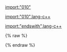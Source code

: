 [import:"010"](main.py)

[import:"010",lang-c++](main.cpp)

[import:"endswith",lang-c++](_vendor/pythonic/include/pythonic/strings.hpp)

{% raw %}
<div id="disqus_thread"/>
{% endraw %}